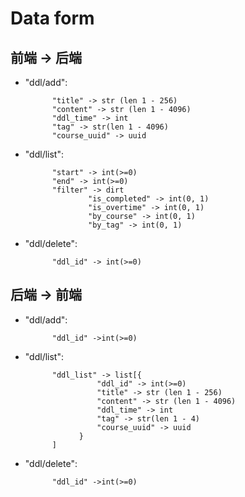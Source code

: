 # Data form

## 前端  -> 后端

- "ddl/add":

  ```
  		"title" -> str (len 1 - 256)
  		"content" -> str (len 1 - 4096)
  		"ddl_time" -> int
  		"tag" -> str(len 1 - 4096)
  		"course_uuid" -> uuid
  ```

- "ddl/list":

  ```
  		"start" -> int(>=0)
  		"end" -> int(>=0)
  		"filter" -> dirt
  				"is_completed" -> int(0, 1)
  				"is_overtime" -> int(0, 1)
  				"by_course" -> int(0, 1)
  				"by_tag" -> int(0, 1)
  ```

- "ddl/delete":

  ```
  		"ddl_id" -> int(>=0)
  ```

  



## 后端 -> 前端

- "ddl/add":

  ```
  		"ddl_id" ->int(>=0)
  ```
  
- "ddl/list":

  ```
  		"ddl_list" -> list[{
                  "ddl_id" -> int(>=0)
                  "title" -> str (len 1 - 256)
                  "content" -> str (len 1 - 4096)
                  "ddl_time" -> int
                  "tag" -> str(len 1 - 4)
                  "course_uuid" -> uuid
              }
  		]
  ```

- "ddl/delete":

  ```
  		"ddl_id" ->int(>=0)
  ```

  
